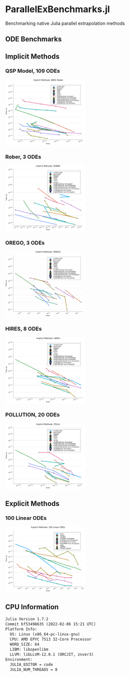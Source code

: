 # ParallelExBenchmarks.jl
Benchmarking native Julia parallel extrapolation methods

## ODE Benchmarks

## Implicit Methods
### QSP Model, 109 ODEs
<img src="https://github.com/utkarsh530/ParallelExBenchmarks.jl/blob/main/plots/qsp_model.png" alt="drawing" width="50%"/>

### Rober, 3 ODEs

<img src="https://github.com/utkarsh530/ParallelExBenchmarks.jl/blob/main/plots/Rober.png" alt="drawing" width="50%"/>

### OREGO, 3 ODEs
<img src="https://github.com/utkarsh530/ParallelExBenchmarks.jl/blob/main/plots/Orego.png" alt="drawing" width="50%"/>

### HIRES, 8 ODEs

<img src="https://github.com/utkarsh530/ParallelExBenchmarks.jl/blob/main/plots/Hires.png" alt="drawing" width="50%"/>

### POLLUTION, 20 ODEs

<img src="https://github.com/utkarsh530/ParallelExBenchmarks.jl/blob/main/plots/Pollu.png" alt="drawing" width="50%"/>

## Explicit Methods

### 100 Linear ODEs

<img src="https://github.com/utkarsh530/ParallelExBenchmarks.jl/blob/main/plots/Linear.png" alt="drawing" width="50%"/>


## CPU Information

```
Julia Version 1.7.2
Commit bf53498635 (2022-02-06 15:21 UTC)
Platform Info:
  OS: Linux (x86_64-pc-linux-gnu)
  CPU: AMD EPYC 7513 32-Core Processor
  WORD_SIZE: 64
  LIBM: libopenlibm
  LLVM: libLLVM-12.0.1 (ORCJIT, znver3)
Environment:
  JULIA_EDITOR = code
  JULIA_NUM_THREADS = 8
```
